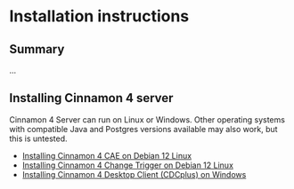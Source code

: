 # Installation instructions

## Summary
...
  
## Installing Cinnamon 4 server
Cinnamon 4 Server can run on Linux or Windows. Other operating systems with compatible Java and Postgres versions available may also work, but this is untested.

* [Installing Cinnamon 4 CAE on Debian 12 Linux](t-installation-cae-debian12.md)
* [Installing Cinnamon 4 Change Trigger on Debian 12 Linux](t-installation-changetrigger-debian12.md)
* [Installing Cinnamon 4 Desktop Client (CDCplus) on Windows](t-installation-cdcplus-windows.md)
